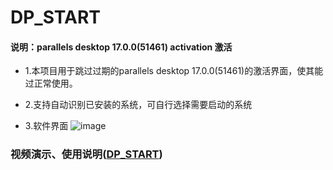 # DP_START
 #### 说明：parallels desktop 17.0.0(51461) activation 激活

* 1.本项目用于跳过过期的parallels desktop 17.0.0(51461)的激活界面，使其能过正常使用。

* 2.支持自动识别已安装的系统，可自行选择需要启动的系统

* 3.软件界面
![image](https://github.com/superCong/DP_START.git/img/GUI.jpg)
### 视频演示、使用说明([DP_START](https://www.bilibili.com/video/BV1B3411i7ig?from=search&seid=12855561690544258139&spm_id_from=333.337.0.0))
